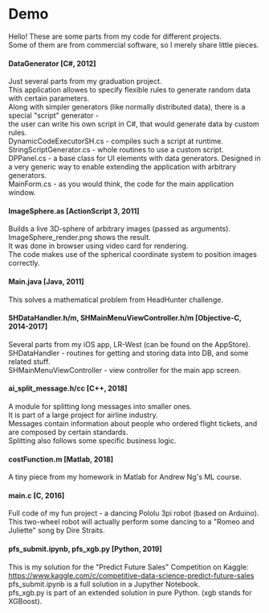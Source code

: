 # Demo
Hello! These are some parts from my code for different projects.<br>
Some of them are from commercial software, so I merely share little pieces.<br>
#### DataGenerator [C#, 2012]
Just several parts from my graduation project.<br>
This application allowes to specify flexible rules to generate random data with certain parameters.<br>
Along with simpler generators (like normally distributed data), there is a special "script" generator -<br>
the user can write his own script in C#, that would generate data by custom rules.<br>
DynamicCodeExecutorSH.cs - compiles such a script at runtime.<br>
StringScriptGenerator.cs - whole routines to use a custom script.<br>
DPPanel.cs - a base class for UI elements with data generators. Designed in a very generic way to enable extending the application with arbitrary generators.<br>
MainForm.cs - as you would think, the code for the main application window.<br>
#### ImageSphere.as [ActionScript 3, 2011]
Builds a live 3D-sphere of arbitrary images (passed as arguments).<br>
ImageSphere_render.png shows the result.<br>
It was done in browser using video card for rendering.<br>
The code makes use of the spherical coordinate system to position images correctly.<br>
#### Main.java [Java, 2011]
This solves a mathematical problem from HeadHunter challenge.<br>
#### SHDataHandler.h/m, SHMainMenuViewController.h/m [Objective-C, 2014-2017]
Several parts from my iOS app, LR-West (can be found on the AppStore).<br>
SHDataHandler - routines for getting and storing data into DB, and some related stuff.<br>
SHMainMenuViewController - view controller for the main app screen.<br>
#### ai_split_message.h/cc [C++, 2018]
A module for splitting long messages into smaller ones.<br>
It is part of a large project for airline industry.<br>
Messages contain information about people who ordered flight tickets, and are composed by certain standards.<br>
Splitting also follows some specific business logic.<br>
#### costFunction.m [Matlab, 2018]
A tiny piece from my homework in Matlab for Andrew Ng's ML course.<br>
#### main.c [C, 2016]
Full code of my fun project - a dancing Pololu 3pi robot (based on Arduino).<br>
This two-wheel robot will actually perform some dancing to a "Romeo and Juliette" song by Dire Straits.<br>
#### pfs_submit.ipynb, pfs_xgb.py [Python, 2019]
This is my solution for the "Predict Future Sales" Competition on Kaggle:<br>
https://www.kaggle.com/c/competitive-data-science-predict-future-sales<br>
pfs_submit.ipynb is a full solution in a Jupyther Notebook.<br>
pfs_xgb.py is part of an extended solution in pure Python. (xgb stands for XGBoost).<br>
